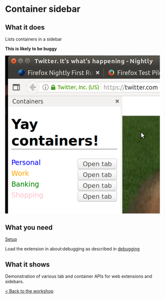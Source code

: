 # Container sidebar

## What it does

Lists containers in a sidebar

**This is likely to be buggy**

![](example.png)

## What you need

[Setup](../setup.md)

Load the extension in about:debugging as described in [debugging](../debugging.md)

## What it shows

Demonstration of various tab and container APIs for web extensions and sidebars.

[< Back to the workshop](../README.md)

